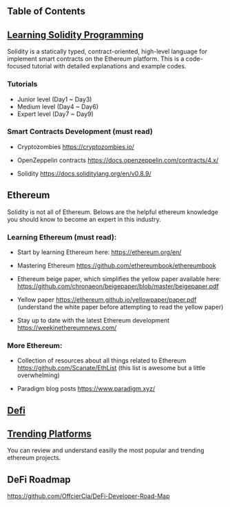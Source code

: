 ## Table of Contents

## [Learning Solidity Programming](/Solidity)

Solidity is a statically typed, contract-oriented, high-level language for implement smart contracts on the Ethereum platform. This is a code-focused tutorial with detailed explanations and example codes.

### Tutorials

- Junior level (Day1 ~ Day3)
- Medium level (Day4 ~ Day6)
- Expert level (Day7 ~ Day9)

### Smart Contracts Development (must read)

- Cryptozombies
  https://cryptozombies.io/

- OpenZeppelin contracts
  https://docs.openzeppelin.com/contracts/4.x/
- Solidity
  https://docs.soliditylang.org/en/v0.8.9/

## Ethereum

Solidity is not all of Ethereum. Belows are the helpful ethereum knowledge you should know to become an expert in this industry.

### Learning Ethereum (must read):

- Start by learning Ethereum here:
  https://ethereum.org/en/

- Mastering Ethereum
  https://github.com/ethereumbook/ethereumbook

- Ethereum beige paper, which simplifies the yellow paper available here:
  https://github.com/chronaeon/beigepaper/blob/master/beigepaper.pdf

- Yellow paper
  https://ethereum.github.io/yellowpaper/paper.pdf
  (understand the white paper before attempting to read the yellow paper)

- Stay up to date with the latest Ethereum development
  https://weekinethereumnews.com/

### More Ethereum:

- Collection of resources about all things related to Ethereum
  https://github.com/Scanate/EthList
  (this list is awesome but a little overwhelming)

- Paradigm blog posts
  https://www.paradigm.xyz/

## [Defi](Defi)

## [Trending Platforms](Platforms)

You can review and understand easilly the most popular and trending ethereum projects.

## DeFi Roadmap

https://github.com/OffcierCia/DeFi-Developer-Road-Map
